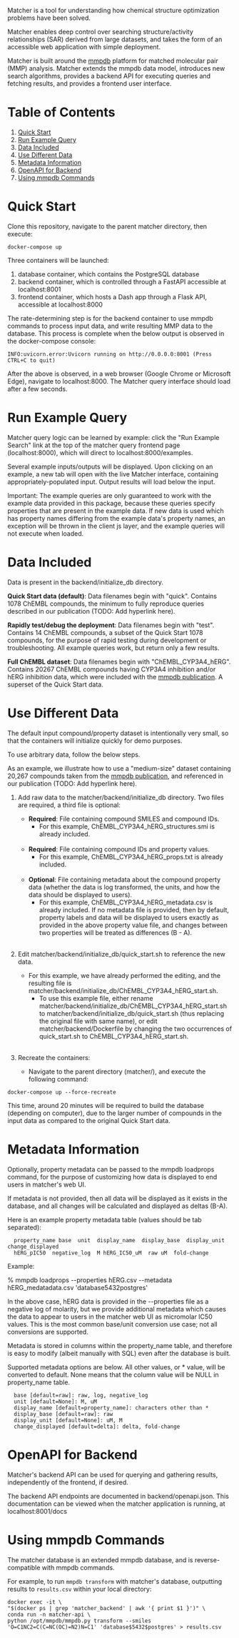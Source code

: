Matcher is a tool for understanding how chemical structure optimization problems have been solved.

Matcher enables deep control over searching structure/activity relationships (SAR) derived from large datasets, and takes the form of an accessible web application with simple deployment.

Matcher is built around the [mmpdb](https://github.com/rdkit/mmpdb) platform for matched molecular pair (MMP) analysis. Matcher extends the mmpdb data model, introduces new search algorithms, provides a backend API for executing queries and fetching results, and provides a frontend user interface.

# Table of Contents

1. [Quick Start](#quick_start)
2. [Run Example Query](#run_example_query)
3. [Data Included](#data_included)
4. [Use Different Data](#use_different_data)
5. [Metadata Information](#metadata_info)
6. [OpenAPI for Backend](#backend_OpenAPI)
7. [Using mmpdb Commands](#mmpdb_commands)

# Quick Start <a id="quick_start"></a>

Clone this repository, navigate to the parent matcher directory, then execute:

```
docker-compose up
```

Three containers will be launched:

1. database container, which contains the PostgreSQL database
2. backend container, which is controlled through a FastAPI accessible at localhost:8001
3. frontend container, which hosts a Dash app through a Flask API, accessible at localhost:8000

The rate-determining step is for the backend container to use mmpdb commands to process input data, and write resulting MMP data to the database. This process is complete when the below output is observed in the docker-compose console:

```
INFO:uvicorn.error:Uvicorn running on http://0.0.0.0:8001 (Press CTRL+C to quit)
```

After the above is observed, in a web browser (Google Chrome or Microsoft Edge), navigate to localhost:8000. The Matcher query interface should load after a few seconds.

# Run Example Query <a id="run_example_query"></a>

Matcher query logic can be learned by example: click the "Run Example Search" link at the top of the matcher query frontend page (localhost:8000), which will direct to localhost:8000/examples.

Several example inputs/outputs will be displayed. Upon clicking on an example, a new tab will open with the live Matcher interface, containing appropriately-populated input. Output results will load below the input.

Important: The example queries are only guaranteed to work with the example data provided in this package, because these queries specify properties that are present in the example data. If new data is used which has property names differing from the example data's property names, an exception will be thrown in the client js layer, and the example queries will not execute when loaded.

# Data Included <a id="data_included"></a>

Data is present in the backend/initialize_db directory.

<strong>Quick Start data (default)</strong>: Data filenames begin with "quick". Contains 1078 ChEMBL compounds, the minimum to fully reproduce queries described in our publication (TODO: Add hyperlink here).

<strong>Rapidly test/debug the deployment</strong>: Data filenames begin with "test". Contains 14 ChEMBL compounds, a subset of the Quick Start 1078 compounds, for the purpose of rapid testing during development or troubleshooting. All example queries work, but return only a few results.

<strong>Full ChEMBL dataset</strong>: Data filenames begin with "ChEMBL_CYP3A4_hERG". Contains 20267 ChEMBL compounds having CYP3A4 inhibition and/or hERG inhibition data, which were included with the [mmpdb publication](https://pubs.acs.org/doi/10.1021/acs.jcim.8b00173). A superset of the Quick Start data.

# Use Different Data <a id="use_different_data"></a>

The default input compound/property dataset is intentionally very small, so that the containers will initialize quickly for demo purposes.

To use arbitrary data, follow the below steps.

As an example, we illustrate how to use a "medium-size" dataset containing 20,267 compounds taken from the [mmpdb publication](https://pubs.acs.org/doi/10.1021/acs.jcim.8b00173), and referenced in our publication (TODO: Add hyperlink here).

1. Add raw data to the matcher/backend/initialize_db directory. Two files are required, a third file is optional:
    * **Required**: File containing compound SMILES and compound IDs.
        * For this example, ChEMBL_CYP3A4_hERG_structures.smi is already included.<br></br>
    * **Required**: File containing compound IDs and property values.
        * For this example, ChEMBL_CYP3A4_hERG_props.txt is already included.<br></br>
    * **Optional**: File containing metadata about the compound property data (whether the data is log transformed, the units, and how the data should be displayed to users).
        * For this example, ChEMBL_CYP3A4_hERG_metadata.csv is already included. If no metadata file is provided, then by default, property labels and data will be displayed to users exactly as provided in the above property value file, and changes between two properties will be treated as differences (B - A).
<br></br>

2. Edit matcher/backend/initialize_db/quick_start.sh to reference the new data.
    * For this example, we have already performed the editing, and the resulting file is matcher/backend/initialize_db/ChEMBL_CYP3A4_hERG_start.sh.
        * To use this example file, either rename matcher/backend/initialize_db/ChEMBL_CYP3A4_hERG_start.sh to matcher/backend/initialize_db/quick_start.sh (thus replacing the original file with same name), or edit matcher/backend/Dockerfile by changing the two occurrences of quick_start.sh to ChEMBL_CYP3A4_hERG_start.sh.
<br></br>

3. Recreate the containers:
    * Navigate to the parent directory (matcher/), and execute the following command:

```
docker-compose up --force-recreate
```

This time, around 20 minutes will be required to build the database (depending on computer), due to the larger number of compounds in the input data as compared to the original Quick Start data.

# Metadata Information <a id="metadata_info"></a>

Optionally, property metadata can be passed to the mmpdb loadprops command, for 
the purpose of customizing how data is displayed to end users in matcher's web UI.

If metadata is not provided, then all data will be displayed as it exists in
the database, and all changes will be calculated and displayed as deltas (B-A).

Here is an example property metadata table (values should be tab separated):

```
  property_name base  unit  display_name  display_base  display_unit  change_displayed
  hERG_pIC50  negative_log  M hERG_IC50_uM  raw uM  fold-change
```

Example:

  % mmpdb loadprops --properties hERG.csv --metadata hERG_medatadata.csv 'database$5432$postgres'

In the above case, hERG data is provided in the --properties file as a 
negative log of molarity, but we provide additional metadata
which causes the data to appear to users in the matcher web UI as micromolar IC50 values.
This is the most common base/unit conversion use case; not all conversions are supported.

Metadata is stored in columns within the property_name table, and therefore
is easy to modify (albeit manually with SQL) even after the database is built.

Supported metadata options are below. All other values, or * value, will be
converted to default. None means that the column value will be NULL in property_name table.

```
  base [default=raw]: raw, log, negative_log 
  unit [default=None]: M, uM
  display_name [default=property_name]: characters other than *
  display_base [default=raw]: raw
  display_unit [default=None]: uM, M
  change_displayed [default=delta]: delta, fold-change
```

# OpenAPI for Backend <a id="backend_OpenAPI"></a>

Matcher's backend API can be used for querying and gathering results, independently of the frontend, if desired.

The backend API endpoints are documented in backend/openapi.json. This documentation can be viewed when the matcher application is running, at localhost:8001/docs

# Using mmpdb Commands <a id="mmpdb_commands"></a>

The matcher database is an extended mmpdb database, and is reverse-compatible with mmpdb commands.

For example, to run `mmpdb transform` with matcher's database, outputting results to `results.csv` within your local directory:

```
docker exec -it \
"$(docker ps | grep 'matcher_backend' | awk '{ print $1 }')" \
conda run -n matcher-api \
python /opt/mmpdb/mmpdb.py transform --smiles 'O=C1NC2=C(C=NC(OC)=N2)N=C1' 'database$5432$postgres' > results.csv
```
